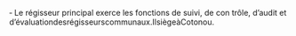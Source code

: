 ‐ Le régisseur principal exerce les fonctions de suivi, de con trôle, d’audit et d’évaluationdesrégisseurscommunaux.IlsiègeàCotonou.